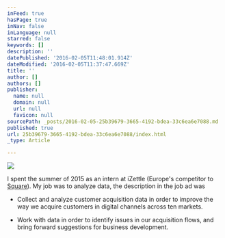 ```yaml
---
inFeed: true
hasPage: true
inNav: false
inLanguage: null
starred: false
keywords: []
description: ''
datePublished: '2016-02-05T11:48:01.914Z'
dateModified: '2016-02-05T11:37:47.669Z'
title: ''
author: []
authors: []
publisher:
  name: null
  domain: null
  url: null
  favicon: null
sourcePath: _posts/2016-02-05-25b39679-3665-4192-bdea-33c6ea6e7088.md
published: true
url: 25b39679-3665-4192-bdea-33c6ea6e7088/index.html
_type: Article

---
```

![](https://the-grid-user-content.s3-us-west-2.amazonaws.com/45dcdf51-a352-422b-8a8d-8ce7b5dad4c7.jpg)

I spent the summer of 2015 as an intern at iZettle (Europe's competitor to [Square][0]). My job was to analyze data, the description in the job ad was

- Collect and analyze customer acquisition data in order to improve the way we acquire customers in digital channels across ten markets. 

- Work with data in order to identify issues in our acquisition flows, and bring forward suggestions for business development.

[0]: https://en.wikipedia.org/wiki/Square,_Inc.